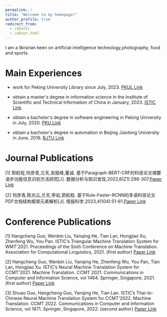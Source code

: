 ```yaml
---
permalink: /
title: "Welcome to my homepage!"
author_profile: true
redirect_from: 
  - /about/
  - /about.html
---
```


I am a librarian keen on artificial intelligence technology,photography, food and sports.

Main Experiences
======
  - work for Peking University Library since July, 2023. [PKUL Link](https://www.lib.pku.edu.cn/)
  
  - obtain a master's degree in information science in the Institute of Scientific and Technical Information of China in January, 2023. [ISTIC Link](https://www.istic.ac.cn/)

  - obtain a bachelor's degree in software engineering in Peking University in July, 2020. [PKU Link](https://www.pku.edu.cn/)

  - obtain a bachelor's degree in automation in Beijing Jiaotong University in June, 2016. [BJTU Link](https://www.bjtu.edu.cn/)

Journal Publications
======
[1] 郭航程,何彦青,兰天,吴振峰,董诚. 基于Paragraph-BERT-CRF的科技论文摘要语步功能信息识别方法研究[J]. 数据分析与知识发现,2022,6(Z1):298-307.[Paper Link](https://manu44.magtech.com.cn/Jwk_infotech_wk3/CN/10.11925/infotech.2096-3467.2021.0973)

[2] 何彦青,陈光云,兰天,李岩,郭航程. 基于Rule-Faster-RCNN的多语科技论文PDF文档结构框架元素解析[J]. 情报科学,2023,41(04):51-61.[Paper Link](http://journal12.magtechjournal.com/jwk3_qbkx/CN/Y2023/V41/I4/51)

Conference Publications
======
[1] Hangcheng Guo, Wenbin Liu, Yanqing He, Tian Lan, Hongjiao Xu, Zhenfeng Wu, You Pan. ISTIC’s Triangular Machine Translation System for WMT'2021. Proceedings of the Sixth Conference on Machine Translation. Association for Computational Linguistics, 2021. (first author) [Paper Link](https://aclanthology.org/2021.wmt-1.36/)

[2] Hangcheng Guo, Wenbin Liu, Yanqing He, Zhenfeng Wu, You Pan, Tian Lan, Hongjiao Xu. ISTIC’s Neural Machine Translation System for CCMT'2021. Machine Translation. CCMT 2021. Communications in Computer and Information Science, vol 1464. Springer, Singapore, 2021. (first author) [Paper Link](https://link.springer.com/chapter/10.1007/978-981-16-7512-6_9)

[3] Shuao Guo, Hangcheng Guo, Yanqing He, Tian Lan. ISTIC’s Thai-to-Chinese Neural Machine Translation System for CCMT'2022. Machine Translation. CCMT 2022. Communications in Computer and Information Science, vol 1671. Springer, Singapore, 2022. (second author) [Paper Link](https://link.springer.com/chapter/10.1007/978-981-19-7960-6_16)


